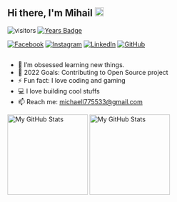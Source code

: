 ## Hi there, I'm Mihail <img src="https://media.giphy.com/media/hvRJCLFzcasrR4ia7z/giphy.gif" width="20px">


![visitors](https://visitor-badge.glitch.me/badge?page_id=warhorse778)
[![Years Badge](https://badges.pufler.dev/years/warhorse778)](https://badges.pufler.dev)

[![Facebook](https://img.shields.io/badge/-Facebook-00B2FF?style=flat-square&logo=Facebook&logoColor=white)](https://www.facebook.com/mihail.stoqnov.180/)
[![Instagram](https://img.shields.io/badge/-Instagram-e4405f?style=flat-square&logo=Instagram&logoColor=white)](https://www.instagram.com/mihail_s7/)
[![LinkedIn](https://img.shields.io/badge/-LinkedIn-0e76a8?style=flat-square&logo=Linkedin&logoColor=white)](https://www.linkedin.com/in/mihail-stoyanov-b11399235/)
[![GitHub](https://img.shields.io/badge/-Github-000000?style=flat-square&logo=Github&logoColor=white)](https://github.com/warhorse778/)

##

- 🌱 I’m obsessed learning new things.
- 🥅 2022 Goals: Contributing to Open Source project
- ⚡ Fun fact: I love coding and gaming
- 💻 I love building cool stuffs
- 📫 Reach me: michaell775533@gmail.com


<p>
  <!-- <summary>:zap: GitHub Stats</summary> -->
  <img height="180em" alt="My GitHub Stats" src="https://github-readme-stats.vercel.app/api?username=warhorse778&show_icons=true&bg_color=00000000&hide_border=true&text_color=3498db&&count_private=true&include_all_commits=true" />

<img height="180em" alt="My GitHub Stats" src="https://github-readme-stats.vercel.app/api/top-langs/?username=warhorse778&langs_count=8&layout=compact&hide_border=true&bg_color=00000000&text_color=3498db&&count_private=true&include_all_commits=true" />

</p>


